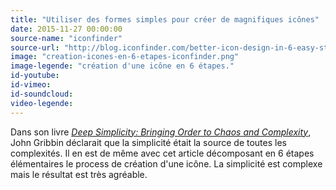 ```yaml
---
title: "Utiliser des formes simples pour créer de magnifiques icônes"
date: 2015-11-27 00:00:00
source-name: "iconfinder"
source-url: "http://blog.iconfinder.com/better-icon-design-in-6-easy-steps/?ref=MagazineDuWebdesign"
image: "creation-icones-en-6-etapes-iconfinder.png"
image-legende: "création d'une icône en 6 étapes."
id-youtube:
id-vimeo:
id-soundcloud:
video-legende:
---
```


Dans son livre [*Deep Simplicity: Bringing Order to Chaos and Complexity*](http://www.amazon.fr/gp/product/140006256X/ref=as_li_tl?ie=UTF8&camp=1642&creative=6746&creativeASIN=140006256X&linkCode=as2&tag=mdw-21), John Gribbin déclarait que la simplicité était la source de toutes les complexités. Il en est de même avec cet article décomposant en 6 étapes élémentaires le process de création d'une icône. La simplicité est complexe mais le résultat est très agréable.
